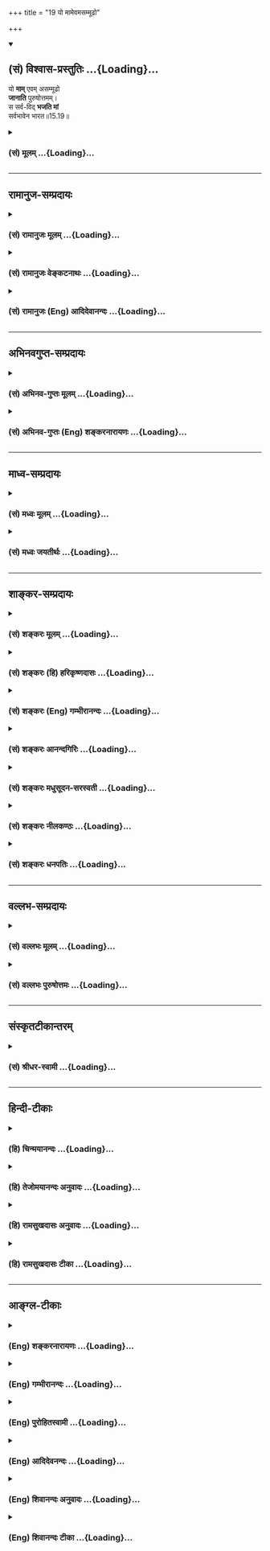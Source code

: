 +++
title = "19 यो मामेवमसम्मूढो"

+++
<div class="js_include" newlevelforh1="2" title="(सं) विश्वास-प्रस्तुतिः" unfilled url="/mahAbhAratam/vyAsaH/shlokashaH/06-bhIShma-parva/03-bhagavad-gItA-parva/saMskRtam/vishvAsa-prastutiH/15_puruShottama-yogaH/19_yo_mAmevamasammUD.md">
<details open><summary><h2>(सं) विश्वास-प्रस्तुतिः ...{Loading}...</h2></summary>

यो **माम्** एवम् असम्मूढो  
**जानाति** पुरुषोत्तमम्।  
स सर्व-विद् **भजति मां**  
सर्वभावेन भारत॥15.19॥
</details>
</div>
<div class="js_include collapsed" newlevelforh1="3" title="(सं) मूलम्" unfilled url="/mahAbhAratam/vyAsaH/shlokashaH/06-bhIShma-parva/03-bhagavad-gItA-parva/saMskRtam/mUlam/15_puruShottama-yogaH/19_yo_mAmevamasammUD.md">
<details><summary><h3>(सं) मूलम् ...{Loading}...</h3></summary>

यो मामेवमसम्मूढो जानाति पुरुषोत्तमम्।  
स सर्वविद्भजति मां सर्वभावेन भारत।।15.19।।
</details>
</div>


_________________
## रामानुज-सम्प्रदायः
<div class="js_include collapsed" newlevelforh1="3" title="(सं) रामानुजः मूलम्" unfilled url="/mahAbhAratam/vyAsaH/shlokashaH/06-bhIShma-parva/03-bhagavad-gItA-parva/saMskRtam/rAmAnujaH/mUlam/15_puruShottama-yogaH/19_yo_mAmevamasammUD.md">
<details><summary><h3>(सं) रामानुजः मूलम् ...{Loading}...</h3></summary>

।।15.19।।**यः एवम्** उक्तेन प्रकारेण **पुरुषोत्तमं माम् असंमूढो
जानाति;** क्षराक्षरपुरुषाभ्याम् अव्ययस्वभावतया व्यापनभरणैश्वर्यादियोगेन
च विसजातीयं जानाति; **स सर्ववित्** मत्प्राप्त्युपायतया यद् वेदितव्यं तत्
सर्वं वेद। **भजति मां सर्वभावेन** ये च मत्प्राप्त्युपायतया मद्भजनप्रकारा
निर्दिष्टाः तैः च सर्वैः भजनप्रकारैः मां भजते। सर्वैः मद्विषयैः वेदनैः मम
या प्रीतिः या च मम सर्वैः मद्विषयैः भजनैः उभयविधा सा प्रीतिः अनेन वेदनेन
मम जायते। इति एतत् पुरुषोत्तमत्ववेदनं पूजयति।

</details>
</div>
<div class="js_include collapsed" newlevelforh1="3" title="(सं) रामानुजः वेङ्कटनाथः" unfilled url="/mahAbhAratam/vyAsaH/shlokashaH/06-bhIShma-parva/03-bhagavad-gItA-parva/saMskRtam/rAmAnujaH/venkaTanAthaH/15_puruShottama-yogaH/19_yo_mAmevamasammUD.md">
<details><summary><h3>(सं) रामानुजः वेङ्कटनाथः ...{Loading}...</h3></summary>

  
  
।।15.19।। एवं पुरुषोत्तमशब्दनिर्वचनं तथाऽनुचिन्तनार्थमिति व्यञ्जयन्
पुरुषोत्तमत्ववेदनं स्तौति -- यो मामेवम् इति श्लोकेन। पुरुषोत्तमत्वेन
जानातीति विवक्षायामसम्मूढपदनैरर्थक्यम्। अतएवपुरुषोत्तमं৷৷.माम्
इत्यर्थस्थितिं निर्दिश्य तत्र यथावज्ज्ञानंअसम्मूढो जानाति इत्युच्यते।
तदाह -- य एवमुक्तेनेति। एकीकृत्य मोहरहितत्वमसम्मूढत्वम्। तच्च
पूर्वोक्तस्वप्रकारान्यत्वानुसन्धानादित्याह -- क्षराक्षरेति।
एवमसम्मूढशब्देन पराभिमतजीवेश्वरैक्यवेदनस्य भ्रान्तिरूपत्वं
प्रकृतिपुरुषेश्वरभेदस्य पारमार्थिकत्वं च व्यञ्जितम्। स सर्ववित् इत्यत्र
पुरुषोत्तमशब्दार्थवेदनेनाष्टादशविद्यास्थानादिवेदनासिद्धेरत्र
चानपेक्षितकेशकीटादिसङ्ख्यावेदनेन स्तुत्यसम्भवात् तस्यभजति मां सर्वभावेन
इत्यत्र मन्दप्रयोजनत्वाच्च भजनानुष्ठानोपयोगिविषयतया नियच्छति --
मत्प्राप्त्युपायतयेति। भजनक्रियावशीकृतः सर्वभावशब्दो भजनावान्तरभेदतया
प्राक्प्रपञ्चितकीर्तनयतनादिप्रकारपरः। वासुदेवः सर्वम् \[7।19\]
इत्याद्यर्थविवक्षातोऽप्ययमेवार्थः स्तुत्युपयोगातिशयादिहोपादेय
इत्यभिप्रायेणाहये चेति। भावशब्दोऽत्र क्रियावाची पदार्थमात्रवाची वा
सन्प्रकाराख्यविशेषे विश्रान्तः।  
  
नन्वत्र तत्त्वहितवेदनं हितानुष्ठानं च शास्त्रफलं विवक्षितम्। तत्र न
तावत्पुरुषोत्तमत्ववेदनमेव परव्यूहविभवगुणचेष्टितादिसर्ववेदनं
सर्वविधभजनकरणं च स्वरूपान्यथात्वात्। न चारोप्य स्तुतिः;
अनूर्जितत्वान्निष्फलत्वाच्च। न चात्र हेतुफलभावविवक्षाएतद्बुद्ध्वा
बुद्धिमान् स्यात्  
  

</details>
</div>
<div class="js_include collapsed" newlevelforh1="3" title="(सं) रामानुजः (Eng) आदिदेवानन्दः" unfilled url="/mahAbhAratam/vyAsaH/shlokashaH/06-bhIShma-parva/03-bhagavad-gItA-parva/saMskRtam/rAmAnujaH/english/AdidevAnandaH/15_puruShottama-yogaH/19_yo_mAmevamasammUD.md">
<details><summary><h3>(सं) रामानुजः (Eng) आदिदेवानन्दः ...{Loading}...</h3></summary>

15.19 He who, without delusion, knows the Supreme Person as Myself, as already stated, i.e., knows Me, as differing in kind from the perishable and the imperishable Persons, because of My being immutable and because of My being distinguished from them as pervading, supporting and ruling etc., by nature - such a devotee knows all. He knows all that is to be known as the means of attaining Me. He worships Me in 'every way,' i.e.,
whatever ways of worshipping Me have been prescribed as the means of attaining Me, he worships Me by all these modes of worship. Whatever love is evoked in Me towards one approaching Me by all forms of knowledge having Me for their object, and whatever love is roused up in Me towards those who practise various modes of worship having Me for their object - all that in a unified form is generatd in Me towards one who has the knowledge of Me as described. Now, Sri Krsna eulogises this knowledge of the Supreme Person:

</details>
</div>


_________________
## अभिनवगुप्त-सम्प्रदायः
<div class="js_include collapsed" newlevelforh1="3" title="(सं) अभिनव-गुप्तः मूलम्" unfilled url="/mahAbhAratam/vyAsaH/shlokashaH/06-bhIShma-parva/03-bhagavad-gItA-parva/saMskRtam/abhinava-guptaH/mUlam/15_puruShottama-yogaH/19_yo_mAmevamasammUD.md">
<details><summary><h3>(सं) अभिनव-गुप्तः मूलम् ...{Loading}...</h3></summary>

।।15.19।। यो मामिति। एवं जानानः सर्वमयं मामेव ब्रह्मतत्त्वमुपासीनः सर्वं
मन्मयत्वेन विदन् सर्वेम भावेन मूर्तिक्रियाज्ञानात्मकेन मामेव भजते यत्
पश्यति तत् भगवन्मूर्तितयेत्यादि। तथा च मयैव शिवशक्त्यविनाभावस्तोत्रे --
तव च काचन +++(N का किल)+++ न स्तुतिरम्बिके  
  
सकलशब्दमयी किल ते तनुः।  
  
निखिलमूर्तिषु मे भवदन्वयो  
  
मनसिजासु बहिष्प्ररासु +++(;N बहि प्रसरासु)+++ च।। इति विचिन्त्य शिवे
शमिताशिवे  
  
जगति जातमयत्नवशादिदम्।  
  
स्तुतिजपार्चनचिन्तनवर्जिता  
  
न खलु काचन कालकलापि +++(;N कालकलास्ति)+++ मे।। इति।

</details>
</div>
<div class="js_include collapsed" newlevelforh1="3" title="(सं) अभिनव-गुप्तः (Eng) शङ्करनारायणः" unfilled url="/mahAbhAratam/vyAsaH/shlokashaH/06-bhIShma-parva/03-bhagavad-gItA-parva/saMskRtam/abhinava-guptaH/english/shankaranArAyaNaH/15_puruShottama-yogaH/19_yo_mAmevamasammUD.md">
<details><summary><h3>(सं) अभिनव-गुप्तः (Eng) शङ्करनारायणः ...{Loading}...</h3></summary>

15.19 Yo mam etc. He, who knows Me thus i.e., he who meditates
exclusively on Me as identical with all, and to be the very Brahman - he
realises all to be identical with Me and adores (or experiences) Me
alone with his entire being viz., his form, action and thought. \[That
is to say\], whatever he perceives, he experiences it as the form of the
Bhagavat ; and so on. Hence \[it has been said\] by myself (Ag.) in the
Sivasaktyavinabhavastotra as : O Mother (Goddess) ! Our praise to You is
unusual one ; all (uttering) sounds constitute Your body indeed; in my
entire body and in all \[my\] mental and external activities there is
Your association. O Siva, O Alleviator of what is inauspicious ! When I
fully contemplate in this manner, then it has been accomplished in the
world, without any effort \[of mine\], that for me there is indeed not
even a small fraction of time without praise, recitation \[of hymns\],
worship and contemplation \[of Yours\].

</details>
</div>


_________________
## माध्व-सम्प्रदायः
<div class="js_include collapsed" newlevelforh1="3" title="(सं) मध्वः मूलम्" unfilled url="/mahAbhAratam/vyAsaH/shlokashaH/06-bhIShma-parva/03-bhagavad-gItA-parva/saMskRtam/madhvaH/mUlam/15_puruShottama-yogaH/19_yo_mAmevamasammUD.md">
<details><summary><h3>(सं) मध्वः मूलम् ...{Loading}...</h3></summary>

।।15.19।। Sri Madhvacharya did not comment on this sloka.,

</details>
</div>
<div class="js_include collapsed" newlevelforh1="3" title="(सं) मध्वः जयतीर्थः" unfilled url="/mahAbhAratam/vyAsaH/shlokashaH/06-bhIShma-parva/03-bhagavad-gItA-parva/saMskRtam/madhvaH/jayatIrthaH/15_puruShottama-yogaH/19_yo_mAmevamasammUD.md">
<details><summary><h3>(सं) मध्वः जयतीर्थः ...{Loading}...</h3></summary>

।।15.19।। Sri Jayatirtha did not comment on this sloka.  
  

</details>
</div>


_________________
## शाङ्कर-सम्प्रदायः
<div class="js_include collapsed" newlevelforh1="3" title="(सं) शङ्करः मूलम्" unfilled url="/mahAbhAratam/vyAsaH/shlokashaH/06-bhIShma-parva/03-bhagavad-gItA-parva/saMskRtam/shankaraH/mUlam/15_puruShottama-yogaH/19_yo_mAmevamasammUD.md">
<details><summary><h3>(सं) शङ्करः मूलम् ...{Loading}...</h3></summary>

।।15.19।। --,**यः माम्** ईश्वरं यथोक्तविशेषणम् **एवं** यथोक्तेन प्रकारेण
**असंमूढः** संमोहवर्जितः सन् **जानाति** अयम् अहम् अस्मि इति
**पुरुषोत्तमं सः सर्ववित्** सर्वात्मना सर्वं वेत्तीति सर्वज्ञः
सर्वभूतस्थं **भजति मां सर्वभावेन** सर्वात्मतया हे **भारत**।। अस्मिन्
अध्याये भगवत्तत्त्वज्ञानं मोक्षफलम् उक्त्वा; अथ इदानीं तत् स्तौति --,

</details>
</div>
<div class="js_include collapsed" newlevelforh1="3" title="(सं) शङ्करः (हि) हरिकृष्णदासः" unfilled url="/mahAbhAratam/vyAsaH/shlokashaH/06-bhIShma-parva/03-bhagavad-gItA-parva/saMskRtam/shankaraH/hindI/harikRShNadAsaH/15_puruShottama-yogaH/19_yo_mAmevamasammUD.md">
<details><summary><h3>(सं) शङ्करः (हि) हरिकृष्णदासः ...{Loading}...</h3></summary>

।।15.19।। अब इस प्रकार बतलाये हुए आत्मतत्त्वको जो जानता है उसके लिये यह
फल बतलाया जाता है --, जो कोई अज्ञानसे रहित हुआ पुरुष; उपर्युक्त
विशेषणोंसे युक्त मुझ पुरुषोत्तम ईश्वरको; ऊपर कहे हुए प्रकारसे यह जानता
है कि यह ( पुरुषोत्तम ) मैं हूँ; वह सर्वज्ञ है -- वह सर्वात्मभावसे सबको
जानता है; अतः सर्वज्ञ है और हे भारत ( वह ) सब भूतोंमें स्थित मुझ
परमात्माको ही सर्वभावसे -- सबका आत्मा समझकर भजता है।

</details>
</div>
<div class="js_include collapsed" newlevelforh1="3" title="(सं) शङ्करः (Eng) गम्भीरानन्दः" unfilled url="/mahAbhAratam/vyAsaH/shlokashaH/06-bhIShma-parva/03-bhagavad-gItA-parva/saMskRtam/shankaraH/english/gambhIrAnandaH/15_puruShottama-yogaH/19_yo_mAmevamasammUD.md">
<details><summary><h3>(सं) शङ्करः (Eng) गम्भीरानन्दः ...{Loading}...</h3></summary>

15.19 Bharata, O scion of the Bharata dynasty; yah, he who; asammudhah,
being free from delusion; janati, knows; mam, Me, God, having the
aforesaid alifications; purusottamam, the supreme Person; evam, thus, in
the way described, as 'I am this One'; sah, he; is sarva-vit,
all-knowing- he knows everything through self-identification with all-,
i.e. (he becomes) omniscient; and bhajati, adores; mam, Me, existing in
all things; sarva-bhavena, with his whole being, i.e. with his mind
fixed on Me as the Self of all. Now then, having stated in this chapter
the knowledge of the real nature of the Lord, which has Liberation as
its fruit, it is being euligized:

</details>
</div>
<div class="js_include collapsed" newlevelforh1="3" title="(सं) शङ्करः आनन्दगिरिः" unfilled url="/mahAbhAratam/vyAsaH/shlokashaH/06-bhIShma-parva/03-bhagavad-gItA-parva/saMskRtam/shankaraH/AnandagiriH/15_puruShottama-yogaH/19_yo_mAmevamasammUD.md">
<details><summary><h3>(सं) शङ्करः आनन्दगिरिः ...{Loading}...</h3></summary>

।।15.19।। आत्मनोऽप्रपञ्चत्वं ज्ञानफलोक्त्या स्तौति -- **अथेति।**
यथोक्तविशेषणं सर्वात्मत्वादिविशेषणोपेतमिति यावत्। क्षराक्षरातीतत्वं
यथोक्तप्रकारः। संमोहवर्जितः संमोहेन देहादिष्वात्मात्मीयत्वबुद्ध्या रहित
इत्यर्थः। भगवन्तं जानतः सर्ववित्त्वं तस्यैव सर्वात्मना मेयत्वादित्याह --
**स सर्वविदिति।** सर्वात्मनि मय्येवासक्तचित्तत्वेनेत्यर्थः।

</details>
</div>
<div class="js_include collapsed" newlevelforh1="3" title="(सं) शङ्करः मधुसूदन-सरस्वती" unfilled url="/mahAbhAratam/vyAsaH/shlokashaH/06-bhIShma-parva/03-bhagavad-gItA-parva/saMskRtam/shankaraH/madhusUdana-sarasvatI/15_puruShottama-yogaH/19_yo_mAmevamasammUD.md">
<details><summary><h3>(सं) शङ्करः मधुसूदन-सरस्वती ...{Loading}...</h3></summary>

।।15.19।। एवं नामनिर्वचनज्ञाने फलमाह -- यो मामेवमिति। यो मामीश्वरमेवं
यथोक्तनामनिर्वचनेनासंमूढो मनुष्य एवायं कश्चित्कृष्ण इति संमोहवर्जितो
जानात्ययमीश्वर एवेति पुरुषोत्तमं प्राग्व्याख्यातं स मां भजति सेवते
सर्ववित् मां सर्वात्मानं वेत्तीति स एव सर्वज्ञः सर्वभावेन प्रेमलक्षणेन
भक्तियोगेन हे भारत; अतो यदुक्तंमां च योऽव्यभिचारेण भक्तियोगेन सेवते। स
गुणान्त्समतीत्यैतान्ब्रह्मभूयाय कल्पते इति तदुपपन्नम्। यच्चोक्तंब्रह्मणो
हि प्रतिष्ठाहम् इति तदप्युपपन्नतरम्। चिदानन्दाकारं जलदरुचिसारं
श्रुतिगिरां व्रजस्त्रीणां हारं भवजलधिपारं कृतधियाम्। विहन्तुं भूभारं
विदधदवतारं मुहुरहो महो वारंवारं भजत कुशलारम्भकृतिनः।

</details>
</div>
<div class="js_include collapsed" newlevelforh1="3" title="(सं) शङ्करः नीलकण्ठः" unfilled url="/mahAbhAratam/vyAsaH/shlokashaH/06-bhIShma-parva/03-bhagavad-gItA-parva/saMskRtam/shankaraH/nIlakaNThaH/15_puruShottama-yogaH/19_yo_mAmevamasammUD.md">
<details><summary><h3>(सं) शङ्करः नीलकण्ठः ...{Loading}...</h3></summary>

।।15.19।। एतद्विज्ञानफलमपि भक्तिरेवेत्याह -- **यो मामिति।** असंमूढः मम
पुरुषोत्तमत्वे संशयविपर्यासादिहीनः स एव सर्ववित्। यतो मां पुरुषोत्तमं
जानाति तत्फलं च मां सर्वभावेन सर्वात्मना सर्वैः प्रकारैर्भजति।

</details>
</div>
<div class="js_include collapsed" newlevelforh1="3" title="(सं) शङ्करः धनपतिः" unfilled url="/mahAbhAratam/vyAsaH/shlokashaH/06-bhIShma-parva/03-bhagavad-gItA-parva/saMskRtam/shankaraH/dhanapatiH/15_puruShottama-yogaH/19_yo_mAmevamasammUD.md">
<details><summary><h3>(सं) शङ्करः धनपतिः ...{Loading}...</h3></summary>

।।15.19।। अधुना यथानिरुक्तमात्मानं ज्ञातुः फलमाह -- य इति। मामीश्वरं
सर्वत्मत्वसर्वव्यवहारास्पदत्वादिविशेषणोपतं यथोक्तेन क्षराक्षरातीतत्वेन
प्रकारेण योऽसंमूढः संमोहेन देहगेहादिष्वात्मात्मीयप्रत्ययेन वर्जितः सन्
पुरुषोत्तमं जानाति अयमहमस्मीति साक्षात्पश्यति स सर्ववित्
सर्वात्मब्रह्मज्ञानात्सर्वज्ञः सर्वभावेन सर्वत्रात्मवित्तया मां
सर्वभूतस्थं पुरुषोत्तमं भजति।
त्वमप्युत्तमवंशोद्भवत्वोदेतादृशज्ञानयोग्योऽसीति सूचयन्संबोधयति भारतेति।

</details>
</div>


_________________
## वल्लभ-सम्प्रदायः
<div class="js_include collapsed" newlevelforh1="3" title="(सं) वल्लभः मूलम्" unfilled url="/mahAbhAratam/vyAsaH/shlokashaH/06-bhIShma-parva/03-bhagavad-gItA-parva/saMskRtam/vallabhaH/mUlam/15_puruShottama-yogaH/19_yo_mAmevamasammUD.md">
<details><summary><h3>(सं) वल्लभः मूलम् ...{Loading}...</h3></summary>

।।15.19।। यतोऽहमेतादृशस्वरूपः सर्वोत्तमः पुरुषोत्तम इति अतः सज्ज्ञानवान्
सर्वज्ञोऽन्यभजनरहितो मां भजतीत्याहुः -- यो मामिति। असम्मूढः
सम्मोहस्यासुरत्वात्तद्रहितो यो मामजमनादिं पुरुषोत्तमं जानाति स सर्ववित्
एकविज्ञानेन सर्वविज्ञानात्सर्वात्मभावेन मां भजति सेवत इति
मार्गान्तराद्वैलक्षण्यं दर्शितम्। ज्ञानी चेद्भजते कृष्ण
तस्मान्नास्त्यधिकः परः इति निबन्धेऽप्युक्तम्।

</details>
</div>
<div class="js_include collapsed" newlevelforh1="3" title="(सं) वल्लभः पुरुषोत्तमः" unfilled url="/mahAbhAratam/vyAsaH/shlokashaH/06-bhIShma-parva/03-bhagavad-gItA-parva/saMskRtam/vallabhaH/puruShottamaH/15_puruShottama-yogaH/19_yo_mAmevamasammUD.md">
<details><summary><h3>(सं) वल्लभः पुरुषोत्तमः ...{Loading}...</h3></summary>

  
  
।।15.19।। अतोऽहं पुरुषोत्तमः; अतो मज्ज्ञानवान् सर्वज्ञः सोऽन्यभजनरहितो
मां भजतीत्याह -- यो मामिति। यो दुर्लभो मामसम्मूढो मोहादिदोषरहितो
व्यवसितमतिरेवं पूर्वोक्तप्रकारेण पुरुषोत्तमं जानाति; स सर्ववित् सर्वज्ञ
इत्यर्थः; सर्वविद्भवतीति वा। सर्वज्ञत्वलक्षणमाह मां सर्वभावेन भजति।
भारतेति विश्वासाय।  
  

</details>
</div>


_________________
## संस्कृतटीकान्तरम्
<div class="js_include collapsed" newlevelforh1="3" title="(सं) श्रीधर-स्वामी" unfilled url="/mahAbhAratam/vyAsaH/shlokashaH/06-bhIShma-parva/03-bhagavad-gItA-parva/saMskRtam/shrIdhara-svAmI/15_puruShottama-yogaH/19_yo_mAmevamasammUD.md">
<details><summary><h3>(सं) श्रीधर-स्वामी ...{Loading}...</h3></summary>

।।15.19।। एवंभूतेश्वरस्याज्ञातुः फलमाह **-- यो मामिति।**
एवमुक्तप्रकारेणासंमूढो निश्चितमतिः सन् यो मां पुरुषोत्तमं जानाति स
सर्वभावेन सर्वप्रकारेण मामेव भजति ततः सर्ववित् सर्वज्ञो भवति।

</details>
</div>


_________________
## हिन्दी-टीकाः
<div class="js_include collapsed" newlevelforh1="3" title="(हि) चिन्मयानन्दः" unfilled url="/mahAbhAratam/vyAsaH/shlokashaH/06-bhIShma-parva/03-bhagavad-gItA-parva/hindI/chinmayAnandaH/15_puruShottama-yogaH/19_yo_mAmevamasammUD.md">
<details><summary><h3>(हि) चिन्मयानन्दः ...{Loading}...</h3></summary>

।।15.19।। जिस पुरुष ने अपने शरीर; मन और बुद्धि तथा उनके द्वारा अनुभव
किये जाने वाले विषयों; भावनाओं एवं विचारों के साथ मिथ्या तादात्म्य को
सर्वथा त्याग दिया है; वही असंमूढ अर्थात् संमोहरहित पुरुष है। इस प्रकार
मुझे जानता है यहाँ जानने का अर्थ बौद्धिक स्तर का ज्ञान नहीं; वरन् आत्मा
का साक्षात् अपरोक्ष अनुभव है। स्वयं को परमात्मस्वरूप से जानना ही
वास्तविक बोध है। अनात्मा के तादात्म्य को त्यागकर; जिसने मुझ परमात्मा के
साथ पूर्ण तादात्म्य स्थापित कर लिया है; वही परम भक्त है; जो मुझे पूर्ण
हृदय से भजता है। प्रिय से तादात्म्य ही सर्वत्र प्रेम का मापदण्ड माना
जाता है। अधिक प्रेम होने पर अधिक तादात्म्य होता है। इसलिये; अंकगणित की
दृष्टि से भी पूर्ण तादात्म्य का अर्थ होगा पूर्ण प्रेम अर्थात्
पराभक्ति। यह पुरुषोत्तम ही चैतन्य स्वरूप से तीनों काल में समस्त घटनाओं
एवं प्राणियों की अन्तर्वृत्तियों को प्रकाशित करता है। इसलिये वह सर्वज्ञ
कहलाता है। जो भक्त इस पुरुषोत्तम के साथ पूर्ण तादात्म्य कर लेता है; वह
भी सर्ववित् कहलाता है। इस अध्याय की विषयवस्तु भगवत्तत्त्वज्ञान है। अब;
भगवान् श्रीकृष्ण इस ज्ञान की प्रशंसा करते हैं; जो ज्ञान हमें शरीरजनित
दुखों; मनजनित विक्षेपों और बुद्धिजनित अशान्तियों के बन्धनों से सदा के
लिये मुक्त कर देता है

</details>
</div>
<div class="js_include collapsed" newlevelforh1="3" title="(हि) तेजोमयानन्दः अनुवादः" unfilled url="/mahAbhAratam/vyAsaH/shlokashaH/06-bhIShma-parva/03-bhagavad-gItA-parva/hindI/tejomayAnandaH/anuvAdaH/15_puruShottama-yogaH/19_yo_mAmevamasammUD.md">
<details><summary><h3>(हि) तेजोमयानन्दः अनुवादः ...{Loading}...</h3></summary>

।।15.19।। हे भारत ! इस प्रकार, जो, संमोहरहित, पुरुष मुझ पुरुषोत्तम को
जानता है, वह सर्वज्ञ होकर सम्पूर्ण भाव से अर्थात् पूर्ण हृदय से मेरी
भक्ति करता है।।

</details>
</div>
<div class="js_include collapsed" newlevelforh1="3" title="(हि) रामसुखदासः अनुवादः" unfilled url="/mahAbhAratam/vyAsaH/shlokashaH/06-bhIShma-parva/03-bhagavad-gItA-parva/hindI/rAmasukhadAsaH/anuvAdaH/15_puruShottama-yogaH/19_yo_mAmevamasammUD.md">
<details><summary><h3>(हि) रामसुखदासः अनुवादः ...{Loading}...</h3></summary>

।।15.19।। हे भरतवंशी अर्जुन ! इस प्रकार जो मोहरहित मनुष्य मुझे पुरुषोत्तम
जानता है, वह सर्वज्ञ सब प्रकारसे मेरा ही भजन करता है।

</details>
</div>
<div class="js_include collapsed" newlevelforh1="3" title="(हि) रामसुखदासः टीका" unfilled url="/mahAbhAratam/vyAsaH/shlokashaH/06-bhIShma-parva/03-bhagavad-gItA-parva/hindI/rAmasukhadAsaH/TIkA/15_puruShottama-yogaH/19_yo_mAmevamasammUD.md">
<details><summary><h3>(हि) रामसुखदासः टीका ...{Loading}...</h3></summary>

।।15.19।।***व्याख्या --***  **यो मामेवमसम्मूढः --** जीवात्मा
परमात्माका सनातन अंश है। अतः अपने अंशी परमात्माके वास्तविक सम्बन्ध(जो
सदासे ही है) का अनुभव करना ही उसका असम्मूढ़ (मोहसे रहित) होना है। संसार
या परमात्माको तत्त्वसे जाननेमें मोह (मूढ़ता) ही बाधक है। किसी वस्तुकी
वास्तविकताका ज्ञान तभी हो सकता है; जब उस वस्तुसे राग या द्वेषपूर्वक माना
गया कोई सम्बन्ध न हो। नाशवान् पदार्थोंसे रागद्वेषपूर्वक सम्बन्ध मानना ही
मोह है। संसारको तत्त्वसे जानते ही परमात्मासे अपनी अभिन्नताका अनुभव हो
जाता है और परमात्माको तत्त्वसे जानते ही संसारसे अपनी भिन्नताका अनुभव हो
जाता है। तात्पर्य है कि संसारको तत्त्वसे जाननेसे संसारसे माने हुए
सम्बन्धका विच्छेद हो जाता है और परमात्माको तत्त्वसे जाननेसे परमात्मासे
वास्तविक सम्बन्धका अनुभव हो जाता है। संसारसे अपना सम्बन्ध मानना ही
भक्तिमें व्यभिचारदोष है। इस व्यभिचारदोषसे सर्वथा रहित होनेमें ही
उपर्युक्त पदोंका भाव समझना चाहिये।**जानाति पुरुषोत्तमम् --** जिसकी
मूढ़ता सर्वथा नष्ट हो गयी है; वही मनुष्य भगवान्को पुरुषोत्तम जानता
है। क्षरसे सर्वथा अतीत पुरुषोत्तम(परमपुरुष परमात्मा) को ही सर्वोपरि मानकर
उनके सम्मुख हो जाना; केवल उन्हींको अपना मान लेना ही भगवान्को यथार्थरूपसे
पुरुषोत्तम जानना है। संसारमें जो कुछ भी प्रभाव देखनेसुननेमें आता है; वह
सब एक भगवान्(पुरुषोत्तम) का ही है -- ऐसा मान लेनेसे संसारका खिंचाव
सर्वथा मिट जाता है। यदि संसारका थोड़ासा भी खिंचाव रहता है; तो यही समझना
चाहिये कि अभी भगवान्को दृढ़तासे माना ही नहीं।  
  
**स सर्वविद्भजति मां सर्वभावेन भारत --** जो भगवान्को पुरुषोत्तम जान लेता
है और इस विषयमें जिसके अन्तःकरणमें कोई विकल्प; भ्रम या संशय नहीं रहता;
उस मनुष्यके लिये जाननेयोग्य कोई तत्त्व शेष नहीं रहता। इसलिये भगवान् उसको
सर्ववित् कहते हैं **(टिप्पणी प₀ 785.1)**। भगवान्को जाननेवाला व्यक्ति
कितना ही कम पढ़ालिखा क्यों न हो; वह सब कुछ जाननेवाला है क्योंकि उसने
जाननेयोग्य तत्त्वको जान लिया। उसको और कुछ भी जानना शेष नहीं है। जो मनुष्य
भगवान्को पुरुषोत्तम जान लेता है; उस सर्ववित् मनुष्यकी पहचान यह है कि वह
सब प्रकारसे स्वतः भगवान्का ही भजन करता है।  
  
जब मनुष्य भगवान्को क्षरसे अतीत जान लेता है; तब उसका मन (राग) क्षर(संसार)
से हटकर भगवान्में लग जाता है और जब वह भगवान्को अक्षरसे उत्तम जान लेता
है; तब उसकी बुद्धि (श्रद्धा) भगवान्में लग जाती है **(टिप्पणी प₀
785.2)**। फिर उसकी प्रत्येक वृत्ति और क्रियासे स्वतः भगवान्का भजन होता
है। इस प्रकार सब प्रकारसे भगवान्का भजन करना ही अव्यभिचारिणी भक्ति
है। शरीर; इन्द्रियाँ; मन; बुद्धि आदि सांसारिक पदार्थोंसे जबतक मनुष्य
रागपूर्वक अपना सम्बन्ध मानता है; तबतक वह सब प्रकारसे भगवान्का भजन नहीं
कर सकता। कारण कि जहाँ राग होता है; वृत्ति स्वतः वहीं जाती है। मैं
भगवान्का हूँ और भगवान् ही मेरे हैं -- इस वास्तविकताको दृढ़तापूर्वक मान
लेनेसे स्वतः सब प्रकारसे भगवान्का भजन होता है। फिर भक्तकी मात्र क्रियाएँ
(सोना; जागना; बोलना; चलना; खानापीना आदि) भगवान्की प्रसन्नताके लिये ही
होती हैं; अपने लिये नहीं।  
  
ज्ञानमार्गमें जानना और भक्तिमार्गमें मानना मुख्य होता है। जिस बातमें
किञ्चिन्मात्र भी सन्देह न हो; उसे दृढ़तापूर्वक मानना ही भक्तिमार्गमें
जानना है। भगवान्को सर्वोपरि मान लेनेके बाद भक्त सब प्रकारसे भगवान्का ही
भजन करता है (गीता 10। 8)। भगवान्को पुरुषोत्तम (सर्वोपरि) माननेसे भी
मनुष्य सर्ववित् हो जाता है; फिर सब प्रकारसे भगवान्का भजन करते हुए
भगवान्को पुरुषोत्तम जान जाय -- इसमें तो कहना ही क्या है  
  
***सम्बन्ध --***  अरुन्धतीदर्शनन्याय(स्थूलसे क्रमशः सूक्ष्मकी ओर जाने)
के अनुसार भगवान्ने इस अध्यायमें पहले क्षर और फिर अक्षर का विवेचन करनेके
बाद अन्तमें पुरुषोत्तम का वर्णन किया -- अपने पुरुषोत्तमत्वको सिद्ध किया।
ऐसा वर्णन करनेका तात्पर्य और प्रयोजन क्या है -- इसको भगवान् आगेके
श्लोकमें बताते हैं।

</details>
</div>


_________________
## आङ्ग्ल-टीकाः
<div class="js_include collapsed" newlevelforh1="3" title="(Eng) शङ्करनारायणः" unfilled url="/mahAbhAratam/vyAsaH/shlokashaH/06-bhIShma-parva/03-bhagavad-gItA-parva/english/shankaranArAyaNaH/15_puruShottama-yogaH/19_yo_mAmevamasammUD.md">
<details><summary><h3>(Eng) शङ्करनारायणः ...{Loading}...</h3></summary>

15.19. He, who, being not deluded, thus knows Me as the Highest of persons - he knows all and serves Me with his entire being, O descendant of Bharata !

</details>
</div>
<div class="js_include collapsed" newlevelforh1="3" title="(Eng) गम्भीरानन्दः" unfilled url="/mahAbhAratam/vyAsaH/shlokashaH/06-bhIShma-parva/03-bhagavad-gItA-parva/english/gambhIrAnandaH/15_puruShottama-yogaH/19_yo_mAmevamasammUD.md">
<details><summary><h3>(Eng) गम्भीरानन्दः ...{Loading}...</h3></summary>

15.19 O scion of the Bharata dynasty, he who, being free from delusion,
knows Me the supreme Person thus, he is all-knowing and adores Me with his whole being.

</details>
</div>
<div class="js_include collapsed" newlevelforh1="3" title="(Eng) पुरोहितस्वामी" unfilled url="/mahAbhAratam/vyAsaH/shlokashaH/06-bhIShma-parva/03-bhagavad-gItA-parva/english/purohitasvAmI/15_puruShottama-yogaH/19_yo_mAmevamasammUD.md">
<details><summary><h3>(Eng) पुरोहितस्वामी ...{Loading}...</h3></summary>

15.19 He who with unclouded vision sees Me as the Lord-God, knows all there is to be known, and always shall worship Me with his whole heart.

</details>
</div>
<div class="js_include collapsed" newlevelforh1="3" title="(Eng) आदिदेवनन्दः" unfilled url="/mahAbhAratam/vyAsaH/shlokashaH/06-bhIShma-parva/03-bhagavad-gItA-parva/english/AdidevanandaH/15_puruShottama-yogaH/19_yo_mAmevamasammUD.md">
<details><summary><h3>(Eng) आदिदेवनन्दः ...{Loading}...</h3></summary>

15.19 He who, without delusion thus knows Me as the Supreme Self, knows all, O Arjuna, and worships Me in every way.

</details>
</div>
<div class="js_include collapsed" newlevelforh1="3" title="(Eng) शिवानन्दः अनुवादः" unfilled url="/mahAbhAratam/vyAsaH/shlokashaH/06-bhIShma-parva/03-bhagavad-gItA-parva/english/shivAnandaH/anuvAdaH/15_puruShottama-yogaH/19_yo_mAmevamasammUD.md">
<details><summary><h3>(Eng) शिवानन्दः अनुवादः ...{Loading}...</h3></summary>

15.19 He who, undeluded, knows Me thus as the highest Purusha, he,
knowing all, worships Me with his whole being (heart), O Arjuna.

</details>
</div>
<div class="js_include collapsed" newlevelforh1="3" title="(Eng) शिवानन्दः टीका" unfilled url="/mahAbhAratam/vyAsaH/shlokashaH/06-bhIShma-parva/03-bhagavad-gItA-parva/english/shivAnandaH/TIkA/15_puruShottama-yogaH/19_yo_mAmevamasammUD.md">
<details><summary><h3>(Eng) शिवानन्दः टीका ...{Loading}...</h3></summary>

15.19 यः who; माम् Me; एवम् thus; असम्मूढः undeluded; जानाति knows;
पुरुषोत्तमम् the Supreme Purusha; सः he; सर्ववित् allknowing; भजति
worships; माम् Me; सर्वभावेन with his whole being (heart); भारत O Bharata.Commentary The glory of the knowledge of the Self is described in this verse.Asammudhah Undeluded; free from delusion. The undeluded does not identify himself with the physical body. He never looks upon the physical body; the lifeforce; senses; mind; intellect and the causal body as the Self or as belonging to himself; because he is resting in his own essential nature as ExistenceKnowledgeBliss Absolute and because he identifies himself with Brahman or the Supreme Being.That aspirant who knows that Sri Krishna is not a human being and that He is the highest Purusha or the Supreme Being is undeluded. Such an aspirant or devotee alone worships Him with his whole being. He is the Sarvavit or Sarvajna; allknower. He knows and realises that Lord Krishna; the supreme Lord; is the Inner Self of all beings. He beholds the One in the many; and the many in the One. For him there is neither high nor low;
neither pleasure nor pain; neither virtue nor vice; neither good nor evil; neither likes nor dislikes.Me The Lord as specified above.Sarvavit One who knows everything in detail.Knows that I am He.Sarvabhavena With all his heart; with his whole being; wholeheartedly with his whole thought devoted exclusively to the Self of all with his whole mind centred on the Supreme Self alone.

</details>
</div>
